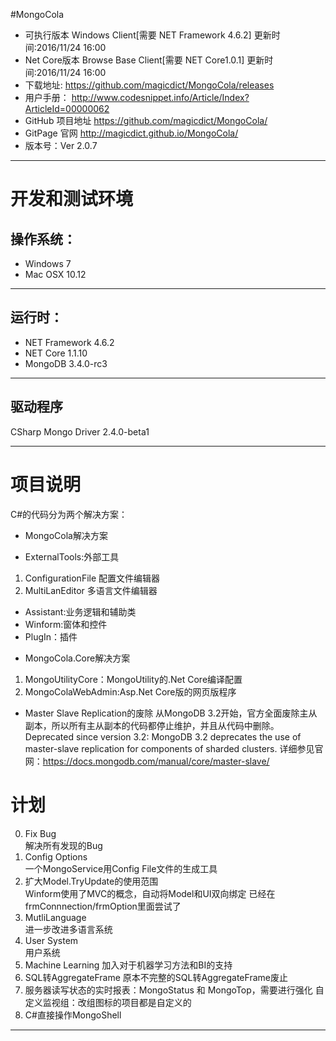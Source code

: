 #MongoCola
       
* 可执行版本 Windows Client[需要 NET Framework 4.6.2] 更新时间:2016/11/24 16:00
* Net Core版本 Browse Base Client[需要 NET Core1.0.1] 更新时间:2016/11/24 16:00
* 下载地址:  <https://github.com/magicdict/MongoCola/releases>
* 用户手册： <http://www.codesnippet.info/Article/Index?ArticleId=00000062>
* GitHub 项目地址 <https://github.com/magicdict/MongoCola/>
* GitPage 官网 <http://magicdict.github.io/MongoCola/>
* 版本号：Ver 2.0.7
 
***

# 开发和测试环境
## 操作系统：
* Windows 7
* Mac OSX 10.12

***

## 运行时：
* NET Framework 4.6.2
* NET Core 1.1.10
* MongoDB 3.4.0-rc3 

***

## 驱动程序
CSharp Mongo Driver 2.4.0-beta1

***

# 项目说明
C#的代码分为两个解决方案： 

- MongoCola解决方案  
* ExternalTools:外部工具   
1. ConfigurationFile 配置文件编辑器
2. MultiLanEditor 多语言文件编辑器
* Assistant:业务逻辑和辅助类  
* Winform:窗体和控件  
* PlugIn：插件  

- MongoCola.Core解决方案  
1. MongoUtilityCore：MongoUtility的.Net Core编译配置  
2. MongoColaWebAdmin:Asp.Net Core版的网页版程序  

- Master Slave Replication的废除
从MongoDB 3.2开始，官方全面废除主从副本，所以所有主从副本的代码都停止维护，并且从代码中删除。
Deprecated since version 3.2: MongoDB 3.2 deprecates the use of master-slave replication for components of sharded clusters.
详细参见官网：https://docs.mongodb.com/manual/core/master-slave/

# 计划
0. Fix Bug  
	解决所有发现的Bug 
1. Config Options  
	一个MongoService用Config File文件的生成工具 
2. 扩大Model.TryUpdate的使用范围  
	Winform使用了MVC的概念，自动将Model和UI双向绑定
	已经在frmConnnection/frmOption里面尝试了
3. MutliLanguage  
	进一步改进多语言系统
4. User System  
	用户系统
5. Machine Learning
    加入对于机器学习方法和BI的支持
6. SQL转AggregateFrame
	原本不完整的SQL转AggregateFrame废止
7. 服务器读写状态的实时报表：MongoStatus 和 MongoTop，需要进行强化
	自定义监视组：改组图标的项目都是自定义的
8. C#直接操作MongoShell

***
